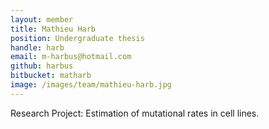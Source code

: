 ```yaml
---
layout: member
title: Mathieu Harb
position: Undergraduate thesis
handle: harb
email: m-harbus@hotmail.com
github: harbus
bitbucket: matharb
image: /images/team/mathieu-harb.jpg
---
```


Research Project: Estimation of mutational rates in cell lines.